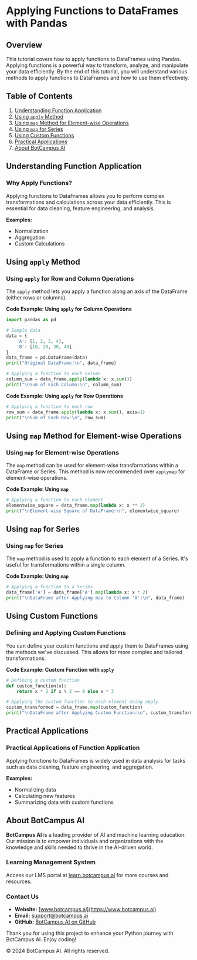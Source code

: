 # Applying Functions to DataFrames with Pandas

## Overview
This tutorial covers how to apply functions to DataFrames using Pandas. Applying functions is a powerful way to transform, analyze, and manipulate your data efficiently. By the end of this tutorial, you will understand various methods to apply functions to DataFrames and how to use them effectively.

## Table of Contents
1. [Understanding Function Application](#understanding-function-application)
2. [Using `apply` Method](#using-apply-method)
3. [Using `map` Method for Element-wise Operations](#using-map-method-for-element-wise-operations)
4. [Using `map` for Series](#using-map-for-series)
5. [Using Custom Functions](#using-custom-functions)
6. [Practical Applications](#practical-applications)
7. [About BotCampus AI](#about-botcampus-ai)

## Understanding Function Application

### Why Apply Functions?
Applying functions to DataFrames allows you to perform complex transformations and calculations across your data efficiently. This is essential for data cleaning, feature engineering, and analysis.

**Examples:**
- Normalization
- Aggregation
- Custom Calculations

## Using `apply` Method

### Using `apply` for Row and Column Operations
The `apply` method lets you apply a function along an axis of the DataFrame (either rows or columns).

**Code Example: Using `apply` for Column Operations**
```python
import pandas as pd

# Sample data
data = {
    'A': [1, 2, 3, 4],
    'B': [10, 20, 30, 40]
}
data_frame = pd.DataFrame(data)
print("Original DataFrame:\n", data_frame)

# Applying a function to each column
column_sum = data_frame.apply(lambda x: x.sum())
print("\nSum of Each Column:\n", column_sum)
```

**Code Example: Using `apply` for Row Operations**
```python
# Applying a function to each row
row_sum = data_frame.apply(lambda x: x.sum(), axis=1)
print("\nSum of Each Row:\n", row_sum)
```

## Using `map` Method for Element-wise Operations

### Using `map` for Element-wise Operations
The `map` method can be used for element-wise transformations within a DataFrame or Series. This method is now recommended over `applymap` for element-wise operations.

**Code Example: Using `map`**
```python
# Applying a function to each element
elementwise_square = data_frame.map(lambda x: x ** 2)
print("\nElement-wise Square of DataFrame:\n", elementwise_square)
```

## Using `map` for Series

### Using `map` for Series
The `map` method is used to apply a function to each element of a Series. It's useful for transformations within a single column.

**Code Example: Using `map`**
```python
# Applying a function to a Series
data_frame['A'] = data_frame['A'].map(lambda x: x * 2)
print("\nDataFrame after Applying map to Column 'A':\n", data_frame)
```

## Using Custom Functions

### Defining and Applying Custom Functions
You can define your custom functions and apply them to DataFrames using the methods we've discussed. This allows for more complex and tailored transformations.

**Code Example: Custom Function with `apply`**
```python
# Defining a custom function
def custom_function(x):
    return x * 2 if x % 2 == 0 else x * 3

# Applying the custom function to each element using apply
custom_transformed = data_frame.map(custom_function)
print("\nDataFrame after Applying Custom Function:\n", custom_transformed)
```

## Practical Applications

### Practical Applications of Function Application
Applying functions to DataFrames is widely used in data analysis for tasks such as data cleaning, feature engineering, and aggregation.

**Examples:**
- Normalizing data
- Calculating new features
- Summarizing data with custom functions

## About BotCampus AI

**BotCampus AI** is a leading provider of AI and machine learning education. Our mission is to empower individuals and organizations with the knowledge and skills needed to thrive in the AI-driven world.

### Learning Management System
Access our LMS portal at [learn.botcampus.ai](https://learn.botcampus.ai) for more courses and resources.

### Contact Us
- **Website:** [www.botcampus.ai](https://www.botcampus.ai)
- **Email:** support@botcampus.ai
- **GitHub:** [BotCampus AI on GitHub](https://github.com/Bot-Campus-AI/advanced-python)

Thank you for using this project to enhance your Python journey with BotCampus AI. Enjoy coding!

© 2024 BotCampus AI. All rights reserved.